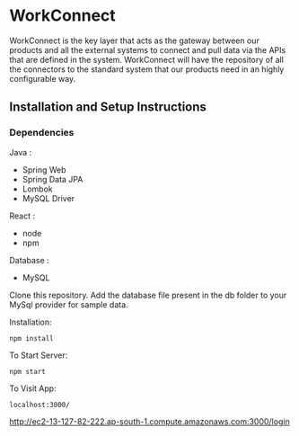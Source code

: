# WorkConnect
WorkConnect is the key layer that acts as the gateway between our products and all the external systems to connect and pull data via the APIs that are defined in the system. WorkConnect will have the repository of all the connectors to the standard system that our products need in an highly configurable way.


## Installation and Setup Instructions
### Dependencies

Java :
- Spring Web
- Spring Data JPA
- Lombok 
- MySQL Driver

React :
- node
- npm

Database :
- MySQL

Clone this repository. 
Add the database file present in the db folder to your MySql provider for sample data.


Installation:

`npm install`

To Start Server:

`npm start`  

To Visit App:

`localhost:3000/`  

http://ec2-13-127-82-222.ap-south-1.compute.amazonaws.com:3000/login
